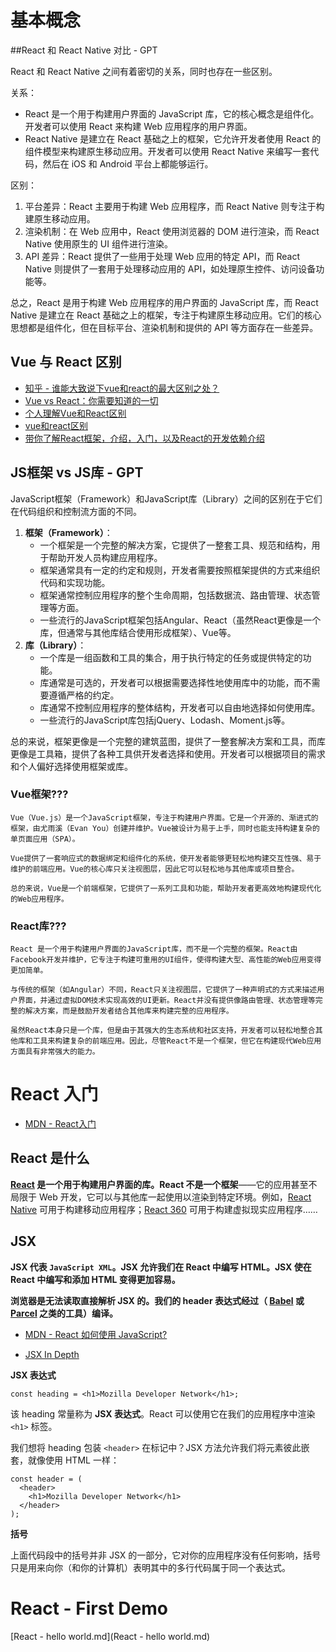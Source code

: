 # 基本概念

##React 和 React Native 对比 - GPT

React 和 React Native 之间有着密切的关系，同时也存在一些区别。

关系：

- React 是一个用于构建用户界面的 JavaScript 库，它的核心概念是组件化。开发者可以使用 React 来构建 Web 应用程序的用户界面。
- React Native 是建立在 React 基础之上的框架，它允许开发者使用 React 的组件模型来构建原生移动应用。开发者可以使用 React Native 来编写一套代码，然后在 iOS 和 Android 平台上都能够运行。

区别：

1. 平台差异：React 主要用于构建 Web 应用程序，而 React Native 则专注于构建原生移动应用。
2. 渲染机制：在 Web 应用中，React 使用浏览器的 DOM 进行渲染，而 React Native 使用原生的 UI 组件进行渲染。
3. API 差异：React 提供了一些用于处理 Web 应用的特定 API，而 React Native 则提供了一套用于处理移动应用的 API，如处理原生控件、访问设备功能等。

总之，React 是用于构建 Web 应用程序的用户界面的 JavaScript 库，而 React Native 是建立在 React 基础之上的框架，专注于构建原生移动应用。它们的核心思想都是组件化，但在目标平台、渲染机制和提供的 API 等方面存在一些差异。



## Vue 与 React 区别

* [知乎 - 谁能大致说下vue和react的最大区别之处？](https://www.zhihu.com/question/309891718)
* [Vue vs React：你需要知道的一切 ](https://www.cnblogs.com/chuckQu/p/17692452.html)
* [个人理解Vue和React区别](https://lq782655835.github.io/blogs/vue/diff-vue-vs-react.html)
* [vue和react区别](https://worktile.com/kb/ask/19606.html)
* [带你了解React框架，介绍，入门，以及React的开发依赖介绍](https://juejin.cn/post/7242007082920132664)



## JS框架 vs JS库 - GPT

JavaScript框架（Framework）和JavaScript库（Library）之间的区别在于它们在代码组织和控制流方面的不同。

1. **框架（Framework）**：
    - 一个框架是一个完整的解决方案，它提供了一整套工具、规范和结构，用于帮助开发人员构建应用程序。
    - 框架通常具有一定的约定和规则，开发者需要按照框架提供的方式来组织代码和实现功能。
    - 框架通常控制应用程序的整个生命周期，包括数据流、路由管理、状态管理等方面。
    - 一些流行的JavaScript框架包括Angular、React（虽然React更像是一个库，但通常与其他库结合使用形成框架）、Vue等。
2. **库（Library）**：
    - 一个库是一组函数和工具的集合，用于执行特定的任务或提供特定的功能。
    - 库通常是可选的，开发者可以根据需要选择性地使用库中的功能，而不需要遵循严格的约定。
    - 库通常不控制应用程序的整体结构，开发者可以自由地选择如何使用库。
    - 一些流行的JavaScript库包括jQuery、Lodash、Moment.js等。

总的来说，框架更像是一个完整的建筑蓝图，提供了一整套解决方案和工具，而库更像是工具箱，提供了各种工具供开发者选择和使用。开发者可以根据项目的需求和个人偏好选择使用框架或库。

### Vue框架???

```
Vue（Vue.js）是一个JavaScript框架，专注于构建用户界面。它是一个开源的、渐进式的框架，由尤雨溪（Evan You）创建并维护。Vue被设计为易于上手，同时也能支持构建复杂的单页面应用（SPA）。

Vue提供了一套响应式的数据绑定和组件化的系统，使开发者能够更轻松地构建交互性强、易于维护的前端应用。Vue的核心库只关注视图层，因此它可以轻松地与其他库或项目整合。

总的来说，Vue是一个前端框架，它提供了一系列工具和功能，帮助开发者更高效地构建现代化的Web应用程序。
```

### React库???

```
React 是一个用于构建用户界面的JavaScript库，而不是一个完整的框架。React由Facebook开发并维护，它专注于构建可重用的UI组件，使得构建大型、高性能的Web应用变得更加简单。

与传统的框架（如Angular）不同，React只关注视图层，它提供了一种声明式的方式来描述用户界面，并通过虚拟DOM技术实现高效的UI更新。React并没有提供像路由管理、状态管理等完整的解决方案，而是鼓励开发者结合其他库来构建完整的应用程序。

虽然React本身只是一个库，但是由于其强大的生态系统和社区支持，开发者可以轻松地整合其他库和工具来构建复杂的前端应用。因此，尽管React不是一个框架，但它在构建现代Web应用方面具有非常强大的能力。
```



# React 入门

* [MDN - React入门](https://developer.mozilla.org/zh-CN/docs/Learn/Tools_and_testing/Client-side_JavaScript_frameworks/React_getting_started)

## React 是什么

**[React](https://reactjs.org/) 是一个用于构建用户界面的库。React 不是一个框架**——它的应用甚至不局限于 Web 开发，它可以与其他库一起使用以渲染到特定环境。例如，[React Native](https://reactnative.dev/) 可用于构建移动应用程序；[React 360](https://facebook.github.io/react-360/) 可用于构建虚拟现实应用程序……



##  JSX 

**JSX 代表 `JavaScript XML`。JSX 允许我们在 React 中编写 HTML。JSX 使在 React 中编写和添加 HTML 变得更加容易。**

**浏览器是无法读取直接解析 JSX 的。我们的 header 表达式经过（ [Babel](https://babeljs.io/) 或 [Parcel](https://parceljs.org/) 之类的工具）编译。**

* [MDN - React 如何使用 JavaScript?](https://developer.mozilla.org/zh-CN/docs/Learn/Tools_and_testing/Client-side_JavaScript_frameworks/React_getting_started#react_如何使用_javascript)

* [JSX In Depth](https://reactjs.org/docs/jsx-in-depth.html)



**JSX 表达式**

```react
const heading = <h1>Mozilla Developer Network</h1>;
```

该 heading 常量称为 **JSX 表达式**。React 可以使用它在我们的应用程序中渲染 `<h1>` 标签。

我们想将 heading 包装 `<header>` 在标记中？JSX 方法允许我们将元素彼此嵌套，就像使用 HTML 一样：

```react
const header = (
  <header>
    <h1>Mozilla Developer Network</h1>
  </header>
);
```

**括号**

上面代码段中的括号并非 JSX 的一部分，它对你的应用程序没有任何影响，括号只是用来向你（和你的计算机）表明其中的多行代码属于同一个表达式。



# React - First Demo

[React - hello world.md](React - hello world.md)















